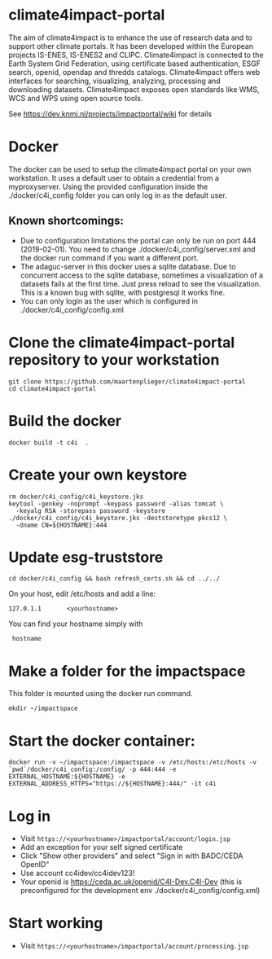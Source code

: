 # climate4impact-portal
The aim of climate4impact is to enhance the use of research data and to support other climate portals. It has been developed within the European projects IS-ENES, IS-ENES2 and CLIPC. Climate4impact is connected to the Earth System Grid Federation, using certificate based authentication, ESGF search, openid, opendap and thredds catalogs. Climate4impact offers web interfaces for searching, visualizing, analyzing, processing and downloading datasets.  Climate4impact exposes open standards like WMS, WCS and WPS using open source tools.

See https://dev.knmi.nl/projects/impactportal/wiki for details


# Docker

The docker can be used to setup the climate4impact portal on your own workstation. It uses a default user to obtain a credential from a myproxyserver. Using the provided configuration inside the ./docker/c4i_config folder you can only log in as the default user.

## Known shortcomings:
- Due to configuration limitations the portal can only be run on port 444 (2019-02-01). You need to change ./docker/c4i_config/server.xml and the docker run command if you want a different port.
- The adaguc-server in this docker uses a sqlite database. Due to concurrent access to the sqlite database, sometimes a visualization of a datasets fails at the first time. Just press reload to see the visualization. This is a known bug with sqlite, with postgresql it works fine.
- You can only login as the user which is configured in ./docker/c4i_config/config.xml

# Clone the climate4impact-portal repository to your workstation
```
git clone https://github.com/maartenplieger/climate4impact-portal
cd climate4impact-portal
```
# Build the docker
```
docker build -t c4i  .
```
# Create your own keystore
```
rm docker/c4i_config/c4i_keystore.jks
keytool -genkey -noprompt -keypass password -alias tomcat \
  -keyalg RSA -storepass password -keystore ./docker/c4i_config/c4i_keystore.jks -deststoretype pkcs12 \
  -dname CN=${HOSTNAME}:444
 ```
# Update esg-truststore
```
cd docker/c4i_config && bash refresh_certs.sh && cd ../../
```

On your host, edit /etc/hosts and add a line:
```
127.0.1.1       <yourhostname>
```
You can find your hostname simply with
```
 hostname
 ```

# Make a folder for the impactspace 

This folder is mounted using the docker run command.
```
mkdir ~/impactspace
```

# Start the docker container:
```
docker run -v ~/impactspace:/impactspace -v /etc/hosts:/etc/hosts -v `pwd`/docker/c4i_config:/config/ -p 444:444 -e EXTERNAL_HOSTNAME:${HOSTNAME} -e EXTERNAL_ADDRESS_HTTPS="https://${HOSTNAME}:444/" -it c4i
```
# Log in
* Visit ```https://<yourhostname>/impactportal/account/login.jsp```
* Add an exception for your self signed certificate
* Click "Show other providers" and select "Sign in with BADC/CEDA OpenID"
* Use account cc4idev/cc4idev123!
* Your openid is https://ceda.ac.uk/openid/C4I-Dev.C4I-Dev (this is preconfigured for the development env ./docker/c4i_config/config.xml)

# Start working
* Visit ```https://<yourhostname>/impactportal/account/processing.jsp```


